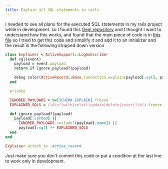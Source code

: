 ```yaml
---
title: Explain all SQL statements in rails
---
```


I needed to see all plans for the executed SQL statements in my rails project
while in development. so I found this [Gem
repository](https://github.com/yhirano55/activerecord-explainer) and I thought I
want to understand how this works, and found that the main piece of code is in
[this
file](https://github.com/yhirano55/activerecord-explainer/blob/28050ae300032746258daafe99efacacc584f817/lib/activerecord/explainer/subscriber.rb)
so I tried to get this code and simplify it and add it to an initializer and the
result is the following stripped down version

```ruby
class Explainer < ActiveSupport::LogSubscriber
  def sql(event)
    payload = event.payload
    return if ignore_payload?(payload)

    debug color(ActiveRecord::Base.connection.explain(payload[:sql], payload[:binds]), :yellow)
  end

  private

  IGNORED_PAYLOADS = %w[SCHEMA EXPLAIN].freeze
  EXPLAINED_SQLS = /\A\s*(with|select|update|delete|insert)\b/i.freeze

  def ignore_payload?(payload)
    payload[:cached] ||
      IGNORED_PAYLOADS.include?(payload[:name]) ||
      payload[:sql] !~ EXPLAINED_SQLS
  end
end

Explainer.attach_to :active_record
```

Just make sure you don't commit this code or put a condition at the last line to
work only in development.
